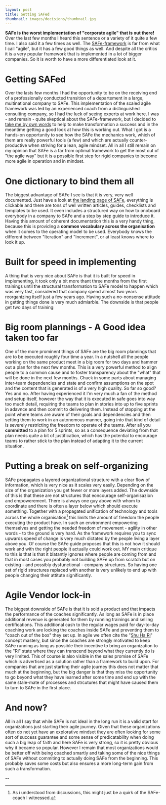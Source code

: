 ```yaml
---
layout: post
title: Getting SAFed
thumbnail: images/decisions/thumbnail.jpg
---
```


**SAFe is the worst implementation of "corporate agile" that is out there!** Over the last few months I heard this sentence or a variety of it quite a few time. I also said it a few times as well. The [SAFe-framework](https://www.scaledagileframework.com) is far from what I call "agile", but it has a few good things as well. And despite all the critics it is a very popular framework that is implemented in a lot of bigger companies. So it is worth to have a more differentiated look at it. 

# Getting SAFed 

Over the lasts few months I had the opportunity to be on the receiving end of a professionally conducted transition of a departement in a large, multinational company to SAFe. This implementation of the scaled agile framework was led by an experienced coach from a distinguished consulting company, so I had the luck of seeing experts at work here. I was - and remain - quite skeptical about the SAFe-framework, but I decided to [take me by own words]({{site.base_url}}/agile-beyond-team-size/) to help to make transformation a success and in the meantime getting a good look at how this is working out. What I got is a hands-on opportunity to see how the SAFe the mechanics work, which of them are really powerful tools (a few) and which are actually counter-productive when striving for a lean, agile mindset. All in all I still remain on my opinion that SAFe is a far from optimal framework to get the most out of "the agile way" but it is a possible first step for rigid companies to become more agile in operation and in mindset. 

# One dictionary to bind them all

The biggest advantage of SAFe I see is that it is very, very well documented. Just have a look at [the landing page of SAFe](https://www.scaledagileframework.com), everything is clickable and there are tons of well written articles, guides, checklists and templates to be used. It even includes a structured way on how to onoboard everybody in a company to SAFe and a step by step guide to introduce it. Having this amount of coherent documentation this is a very handy thing, because this is providing a **common vocabulary across the organisation** when it comes to the operating model to be used. Everybody knows the different between "Iteration" and "Increment", or at least knows where to look it up.

# Built for speed in implementing

A thing that is very nice about SAFe is that it is built for speed in implementing, it took only a bit more thant three months from the first trainings until the structural transformation to SAFe model to happen which was very fast, considered that company spend almost two years reorganizing itself just a few years ago. Having such a no-nonsense attitude in getting things done is very much admiarble. The downside is that people get two days of training

# Big room plannings - A Good idea taken too far

One of the more prominent things of SAFe are the big room plannings that are to be executed roughly four time a year. In a nutshell all the people working on the same product meet in a big room for two days and hammer out a plan for the next few months. This is a very powerful method to align people to a common cause and to foster transparency about the "what" that will be done in the next few months. Chuck in some parts about managing inter-team dependencies and state and confirm assumptions on the spot and the content that is generated is of a very high quality. So far so good? Yes and no. After having experienced it I'm very much a fan of the method and setup itself, however the way that it is executed in safe goes into way too much detail, requiring the teams to plan in stories into up to five sprints in adavnce and then commit to delivering them. Instead of stopping at the point where teams are aware of their goals and dependencies and then setting them to work in an autonomous manner, going into that kind of detail is severely restricting the freedom to operate of the teams. After all you **committed** to a plan for 5 sprints, so as a consequence deviating from that plan needs quite a bit of justification, which has the potential to encourage teams to rather stick to the plan instead of adapting it to the current situation. 

# Putting a break on self-organizing

SAFe propagates a layered organizational structure with a clear flow of information, which is very nice as it scales very easily. Depending on the size of the organization you get fewer or more layers added. The downside of this is that these are not structures that eoncourage self-organisazion and empowerement. There is always one guy above with whom to coordinate and there is often a layer below which should execute something. Together with a propagated unification of technology and tools across the whole organisation[^1] this limits the amount of freedom the people executing the product have. In such an environment empowering themselves and getting the needed freedom of movement - agility in other words - to the ground is very hard. As the framework requires you to sync upwards speed of change is very much dictated by the people living a layer above you. Of course the SAFe guide proposes that this is not how it should work and with the right people it actually could work out. MY main critique to this is that is that it blatantly ignores where people are coming from and that in most cases you probably not building SAFe up from scratch but on existing - and possibly dysfunctional - company structures. So having one set of rigid structures replaced with another is very unlikely to end up with people changing their attitute significantly. 


# Agile Vendor lock-in

The biggest downside of SAFe is that it is sold a product and that impacts the performance of the coaches significantly. As long as SAFe is in place additional revenue is generated for them by running trainings and selling certifications. This additional cash to the regular wages paid for day-to-day coaching work are locking the coaches inside SAFe and preventing them to "coach out of the box" they set up. In agile we often cite the "[Shu Ha Ri](https://en.wikipedia.org/wiki/Shuhari)" concept mastery, but since the coaches are strongly motivated to keep SAFe running as long as possible their incentive to bring an organization to the "Ri" state where they can transcend beyond what they currently do is very limited. This of course is also visible in the sales promise of SAFe which is advertised as a solution rather than a framework to build upon. For companies that are just starting their agile journey this does not matter that much at the beginning, but the big danger is that they miss the opportunity to go beyond what they have learned after some time and end up with the same stale-mate of processes and strcutures that might have caused them to turn to SAFe in the first place. 

# And now?

All in all I say that while SAFe is not ideal in the long run it is a valid start for organizations just starting their agile journey. Given that these organizations often do not yet have an explorative mindset they are often looking for some sort of success guarantee and some sense of predicatability when doing such a big leap of faith and here SAFe is very strong, so it is pretty obvious why it became so popular. However I remain that most organizations would be better off with being coached smartly and taking some of the nice things of SAFe without commiting to actually doing SAFe from the beginning. This probably saves some costs but also ensures a more long-term gain from such a transformation. 


--
[^1]:As i understood from discussions, this might just be a quirk of the SAFe-coach I witnessed.
